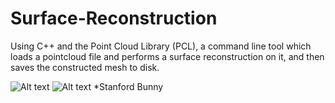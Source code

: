 # Surface-Reconstruction
Using C++ and the Point Cloud Library (PCL), a command line tool which loads a pointcloud file and performs a surface reconstruction on it, and then saves the constructed mesh to disk.

![Alt text](bun000.jpg?raw=true "Bun000")
![Alt text](bun045.jpg?raw=true "Bun045")
*Stanford Bunny
